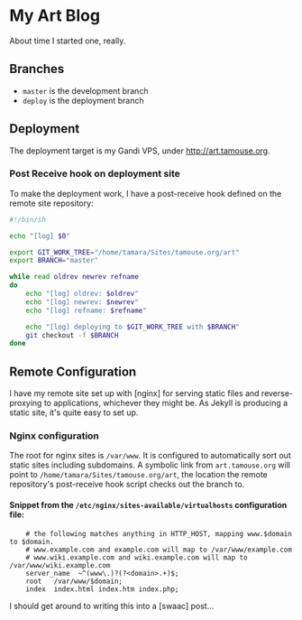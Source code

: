 # My Art Blog

About time I started one, really.

## Branches

* `master` is the development branch
* `deploy` is the deployment branch

## Deployment

The deployment target is my Gandi VPS, under
http://art.tamouse.org.

### Post Receive hook on deployment site

To make the deployment work, I have a post-receive hook defined on the
remote site repository:

``` bash
#!/bin/sh

echo "[log] $0"

export GIT_WORK_TREE="/home/tamara/Sites/tamouse.org/art"
export BRANCH="master"

while read oldrev newrev refname
do
    echo "[log] oldrev: $oldrev"
    echo "[log] newrev: $newrev"
    echo "[log] refname: $refname"

    echo "[log] deploying to $GIT_WORK_TREE with $BRANCH"
    git checkout -f $BRANCH
done
```

## Remote Configuration

I have my remote site set up with [nginx] for serving static files and
reverse-proxying to applications, whichever they might be. As Jekyll
is producing a static site, it's quite easy to set up.

### Nginx configuration

The root for nginx sites is `/var/www`. It is configured to
automatically sort out static sites including subdomains. A symbolic
link from `art.tamouse.org` will point to
`/home/tamara/Sites/tamouse.org/art`, the location the remote
repository's post-receive hook script checks out the branch to.

#### Snippet from the `/etc/nginx/sites-available/virtualhosts` configuration file:

```
    # the following matches anything in HTTP_HOST, mapping www.$domain to $domain.
    # www.example.com and example.com will map to /var/www/example.com
    # www.wiki.example.com and wiki.example.com will map to /var/www/wiki.example.com
    server_name  ~^(www\.)?(?<domain>.+)$;
    root   /var/www/$domain;
    index  index.html index.htm index.php;
```

I should get around to writing this into a [swaac] post...
